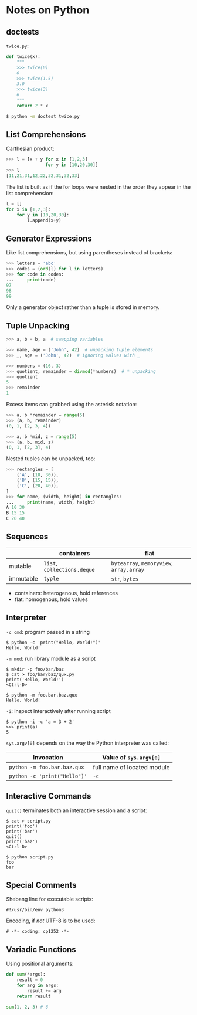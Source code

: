 # Notes on Python

## doctests

`twice.py`:

```python
def twice(x):
    """
    >>> twice(0)
    0
    >>> twice(1.5)
    3.0
    >>> twice(3)
    6
    """
    return 2 * x
```

```bash
$ python -m doctest twice.py
```

## List Comprehensions

Carthesian product:

```python
>>> l = [x + y for x in [1,2,3]
               for y in [10,20,30]]
>>> l
[11,21,31,12,22,32,31,32,33]
```

The list is built as if the for loops were nested in the order they appear in
the list comprehension:

```python
l = []
for x in [1,2,3]:
    for y in [10,20,30]:
        l.append(x+y)
```

## Generator Expressions

Like list comprehensions, but using parentheses instead of brackets:

```python
>>> letters = 'abc'
>>> codes = (ord(l) for l in letters)
>>> for code in codes:
...     print(code)
97
98
99
```

Only a generator object rather than a tuple is stored in memory.

## Tuple Unpacking

```python
>>> a, b = b, a  # swapping variables

>>> name, age = ('John', 42)  # unpacking tuple elements
>>> _, age = ('John', 42)  # ignoring values with _

>>> numbers = (16, 3)
>>> quotient, remainder = divmod(*numbers)  # * unpacking
>>> quotient
5
>>> remainder
1
```

Excess items can grabbed using the asterisk notation:

```python
>>> a, b *remainder = range(5)
>>> (a, b, remainder)
(0, 1, [2, 3, 4])

>>> a, b *mid, z = range(5)
>>> (a, b, mid, z)
(0, 1, [2, 3], 4)
```

Nested tuples can be unpacked, too:

```python
>>> rectangles = [
    ('A', (10, 30)),
    ('B', (15, 15)),
    ('C', (20, 40)),
]
>>> for name, (width, height) in rectangles:
...     print(name, width, height)
A 10 30
B 15 15
C 20 40
```

## Sequences

|           | containers                  | flat                                     |
|-----------|-----------------------------|------------------------------------------|
| mutable   | `list`, `collections.deque` | `bytearray`, `memoryview`, `array.array` |
| immutable | `typle`                     | `str`, `bytes`                           |

- containers: heterogenous, hold references
- flat: homogenous, hold values

## Interpreter

`-c cmd`: program passed in a string

    $ python -c 'print("Hello, World!")'
    Hello, World!

`-m mod`: run library module as a script

    $ mkdir -p foo/bar/baz
    $ cat > foo/bar/baz/qux.py
    print('Hello, World!')
    <Ctrl-D>

    $ python -m foo.bar.baz.qux
    Hello, World!

`-i`: inspect interactively after running script

    $ python -i -c 'a = 3 + 2'
    >>> print(a)
    5

`sys.argv[0]` depends on the way the Python interpreter was called:

| Invocation                   | Value of `sys.argv[0]`      |
|------------------------------|-----------------------------|
| `python -m foo.bar.baz.qux`  | full name of located module |
| `python -c 'print("Hello")'` | `-c`                        |

## Interactive Commands

`quit()` terminates both an interactive session and a script:

    $ cat > script.py
    print('foo')
    print('bar')
    quit()
    print('baz')
    <Ctrl-D>

    $ python script.py
    foo
    bar

## Special Comments

Shebang line for executable scripts:

    #!/usr/bin/env python3

Encoding, if _not_ UTF-8 is to be used:

    # -*- coding: cp1252 -*-

## Variadic Functions

Using positional arguments:

```python
def sum(*args):
    result = 0
    for arg in args:
        result += arg
    return result

sum(1, 2, 3) # 6
```
